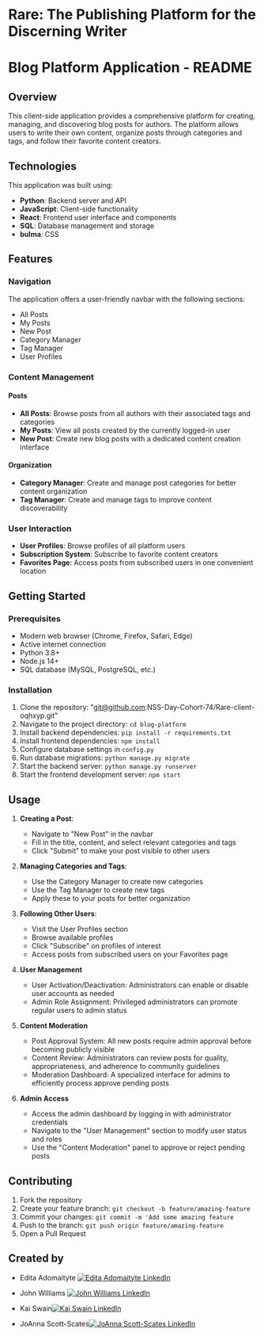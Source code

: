 # Rare: The Publishing Platform for the Discerning Writer

# Blog Platform Application - README

## Overview

This client-side application provides a comprehensive platform for creating, managing, and discovering blog posts for authors. The platform allows users to write their own content, organize posts through categories and tags, and follow their favorite content creators.

## Technologies

This application was built using:
- **Python**: Backend server and API
- **JavaScript**: Client-side functionality
- **React**: Frontend user interface and components
- **SQL**: Database management and storage
- **bulma**: CSS 

## Features

### Navigation
The application offers a user-friendly navbar with the following sections:
- All Posts
- My Posts
- New Post
- Category Manager
- Tag Manager
- User Profiles

### Content Management

#### Posts
- **All Posts**: Browse posts from all authors with their associated tags and categories
- **My Posts**: View all posts created by the currently logged-in user
- **New Post**: Create new blog posts with a dedicated content creation interface

#### Organization
- **Category Manager**: Create and manage post categories for better content organization
- **Tag Manager**: Create and manage tags to improve content discoverability

### User Interaction
- **User Profiles**: Browse profiles of all platform users
- **Subscription System**: Subscribe to favorite content creators
- **Favorites Page**: Access posts from subscribed users in one convenient location

## Getting Started

### Prerequisites
- Modern web browser (Chrome, Firefox, Safari, Edge)
- Active internet connection
- Python 3.8+
- Node.js 14+
- SQL database (MySQL, PostgreSQL, etc.)

### Installation
1. Clone the repository: "git@github.com:NSS-Day-Cohort-74/Rare-client-oqhxyp.git"
2. Navigate to the project directory: `cd blog-platform`
3. Install backend dependencies: `pip install -r requirements.txt`
4. Install frontend dependencies: `npm install`
5. Configure database settings in `config.py`
6. Run database migrations: `python manage.py migrate`
7. Start the backend server: `python manage.py runserver`
8. Start the frontend development server: `npm start`

## Usage

1. **Creating a Post**:
   - Navigate to "New Post" in the navbar
   - Fill in the title, content, and select relevant categories and tags
   - Click "Submit" to make your post visible to other users

2. **Managing Categories and Tags**:
   - Use the Category Manager to create new categories
   - Use the Tag Manager to create new tags
   - Apply these to your posts for better organization

3. **Following Other Users**:
   - Visit the User Profiles section
   - Browse available profiles
   - Click "Subscribe" on profiles of interest
   - Access posts from subscribed users on your Favorites page

4. **User Management**
   - User Activation/Deactivation: Administrators can enable or disable user accounts as needed
   - Admin Role Assignment: Privileged administrators can promote regular users to admin status

5. **Content Moderation**
   - Post Approval System: All new posts require admin approval before becoming publicly visible
   - Content Review: Administrators can review posts for quality, appropriateness, and adherence to community guidelines
   - Moderation Dashboard: A specialized interface for admins to efficiently process  approve pending posts

6. **Admin Access**
   - Access the admin dashboard by logging in with administrator credentials
   - Navigate to the "User Management" section to modify user status and roles
   - Use the "Content Moderation" panel to approve or reject pending posts

## Contributing

1. Fork the repository
2. Create your feature branch: `git checkout -b feature/amazing-feature`
3. Commit your changes: `git commit -m 'Add some amazing feature`
4. Push to the branch: `git push origin feature/amazing-feature`
5. Open a Pull Request

## Created by
   - Edita Adomaityte <a href="https://linkedin.com/in/edita-adomaityte" target="_blank"><img src="https://img.shields.io/badge/linkedin%20-%230077B5.svg?&style=for-the-badge&logo=linkedin&logoColor=white" alt="Edita Adomaityte LinkedIn" style="height: auto !important;width: auto !important;" /></a>

   - John Williams <a href="www.linkedin.com/in/john-williams-2007b4352" target="_blank"><img src="https://img.shields.io/badge/linkedin%20-%230077B5.svg?&style=for-the-badge&logo=linkedin&logoColor=white" alt="John Williams LinkedIn" style="height: auto !important;width: auto !important;" /></a>
   - Kai Swain<a href="https://www.linkedin.com/in/kai-swain/" target="_blank"><img src="https://img.shields.io/badge/linkedin%20-%230077B5.svg?&style=for-the-badge&logo=linkedin&logoColor=white" alt="Kai Swain LinkedIn" style="height: auto !important;width: auto !important;" /></a>
   - JoAnna Scott-Scates<a href="https://www.linkedin.com/in/joanna-scott-scates/" target="_blank"><img src="https://img.shields.io/badge/linkedin%20-%230077B5.svg?&style=for-the-badge&logo=linkedin&logoColor=white" alt="JoAnna Scott-Scates LinkedIn" style="height: auto !important;width: auto !important;" /></a>